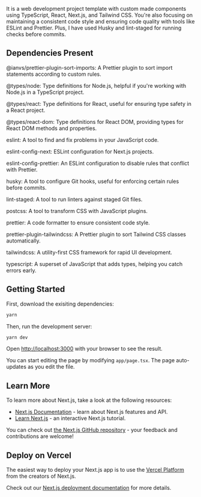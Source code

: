 It is a web development project template with custom made components using TypeScript, React, Next.js, and Tailwind CSS. You're also focusing on maintaining a consistent code style and ensuring code quality with tools like ESLint and Prettier. Plus, I have used Husky and lint-staged for running checks before commits.

## Dependencies Present
@ianvs/prettier-plugin-sort-imports: A Prettier plugin to sort import statements according to custom rules.

@types/node: Type definitions for Node.js, helpful if you're working with Node.js in a TypeScript project.

@types/react: Type definitions for React, useful for ensuring type safety in a React project.

@types/react-dom: Type definitions for React DOM, providing types for React DOM methods and properties.

eslint: A tool to find and fix problems in your JavaScript code.

eslint-config-next: ESLint configuration for Next.js projects.

eslint-config-prettier: An ESLint configuration to disable rules that conflict with Prettier.

husky: A tool to configure Git hooks, useful for enforcing certain rules before commits.

lint-staged: A tool to run linters against staged Git files.

postcss: A tool to transform CSS with JavaScript plugins.

prettier: A code formatter to ensure consistent code style.

prettier-plugin-tailwindcss: A Prettier plugin to sort Tailwind CSS classes automatically.

tailwindcss: A utility-first CSS framework for rapid UI development.

typescript: A superset of JavaScript that adds types, helping you catch errors early.

## Getting Started
First, download the exisiting dependencies:

```bash
yarn
```

Then, run the development server:

```bash
yarn dev
```

Open [http://localhost:3000](http://localhost:3000) with your browser to see the result.

You can start editing the page by modifying `app/page.tsx`. The page auto-updates as you edit the file.

## Learn More

To learn more about Next.js, take a look at the following resources:

- [Next.js Documentation](https://nextjs.org/docs) - learn about Next.js features and API.
- [Learn Next.js](https://nextjs.org/learn) - an interactive Next.js tutorial.

You can check out [the Next.js GitHub repository](https://github.com/vercel/next.js/) - your feedback and contributions are welcome!

## Deploy on Vercel

The easiest way to deploy your Next.js app is to use the [Vercel Platform](https://vercel.com/new?utm_medium=default-template&filter=next.js&utm_source=create-next-app&utm_campaign=create-next-app-readme) from the creators of Next.js.

Check out our [Next.js deployment documentation](https://nextjs.org/docs/deployment) for more details.
